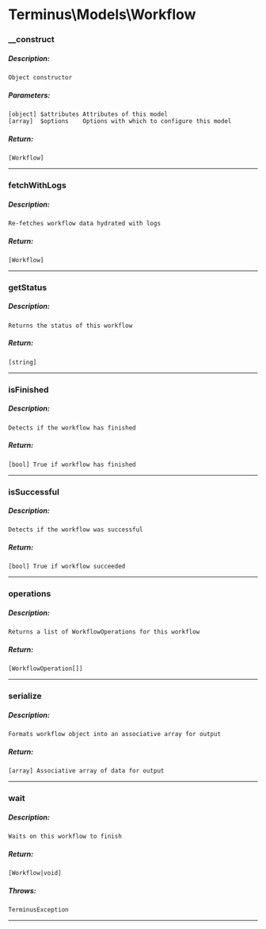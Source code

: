 # Terminus\Models\Workflow

### __construct
##### Description:
    Object constructor

##### Parameters:
    [object] $attributes Attributes of this model
    [array]  $options    Options with which to configure this model

##### Return:
    [Workflow]

---

### fetchWithLogs
##### Description:
    Re-fetches workflow data hydrated with logs

##### Return:
    [Workflow]

---

### getStatus
##### Description:
    Returns the status of this workflow

##### Return:
    [string]

---

### isFinished
##### Description:
    Detects if the workflow has finished

##### Return:
    [bool] True if workflow has finished

---

### isSuccessful
##### Description:
    Detects if the workflow was successful

##### Return:
    [bool] True if workflow succeeded

---

### operations
##### Description:
    Returns a list of WorkflowOperations for this workflow

##### Return:
    [WorkflowOperation[]]

---

### serialize
##### Description:
    Formats workflow object into an associative array for output

##### Return:
    [array] Associative array of data for output

---

### wait
##### Description:
    Waits on this workflow to finish

##### Return:
    [Workflow|void]

##### Throws:
    TerminusException

---

